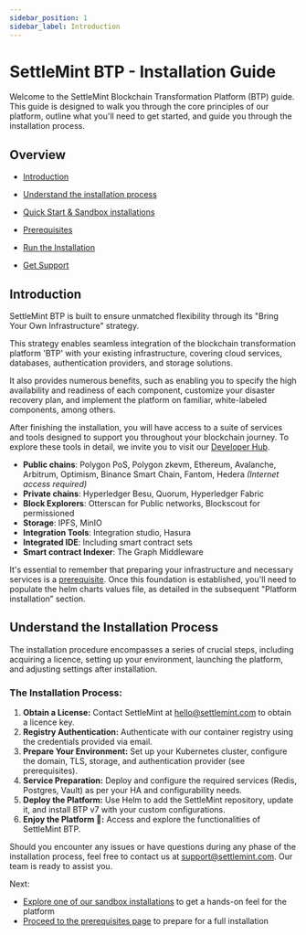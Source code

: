 ```yaml
---
sidebar_position: 1
sidebar_label: Introduction
---
```


# SettleMint BTP - Installation Guide

Welcome to the SettleMint Blockchain Transformation Platform (BTP) guide. This guide is designed to walk you through the core principles of our platform, outline what you'll need to get started, and guide you through the installation process.

## Overview
- [Introduction](#introduction)
- [Understand the installation process](#understand-the-installation-process)
- [Quick Start & Sandbox installations](/docs/launch-platform/self-hosted/installing-on-an-existing-cluster/quick-start-examples-trial-installation/installation-trial-cluster/)
- [Prerequisites](/docs/launch-platform/self-hosted/installing-on-an-existing-cluster/prerequisites/Infrastructure/)

- [Run the Installation](/docs/launch-platform/self-hosted/installing-on-an-existing-cluster/run-the-Installation/)
- [Get Support](/docs/launch-platform/self-hosted/installing-on-an-existing-cluster/support-and-troubleshooting/)

## Introduction

SettleMint BTP is built to ensure unmatched flexibility through its "Bring Your Own Infrastructure" strategy.

This strategy enables seamless integration of the blockchain transformation platform 'BTP' with your existing infrastructure, covering cloud services, databases, authentication providers, and storage solutions.

It also provides numerous benefits, such as enabling you to specify the high availability and readiness of each component, customize your disaster recovery plan, and implement the platform on familiar, white-labeled components, among others.

<!-- DIAGRAM HERE -->

After finishing the installation, you will have access to a suite of services and tools designed to support you throughout your blockchain journey. To explore these tools in detail, we invite you to visit our [Developer Hub](/docs/about-settlemint/intro/).

- **Public chains**: Polygon PoS, Polygon zkevm, Ethereum, Avalanche, Arbitrum, Optimism, Binance Smart Chain, Fantom, Hedera *(Internet access required)*
- **Private chains**: Hyperledger Besu, Quorum, Hyperledger Fabric
- **Block Explorers**: Otterscan for Public networks, Blockscout for permissioned
- **Storage**: IPFS, MinIO
- **Integration Tools**: Integration studio, Hasura
- **Integrated IDE**: Including smart contract sets
- **Smart contract Indexer**: The Graph Middleware

It's essential to remember that preparing your infrastructure and necessary services is a [prerequisite](/docs/launch-platform/self-hosted/installing-on-an-existing-cluster/prerequisites/Infrastructure/). Once this foundation is established, you'll need to populate the helm charts values file, as detailed in the subsequent "Platform installation” section.

## Understand the Installation Process

The installation procedure encompasses a series of crucial steps, including acquiring a licence, setting up your environment, launching the platform, and adjusting settings after installation.

### The Installation Process:
1. **Obtain a License:** Contact SettleMint at hello@settlemint.com to obtain a licence key.
2. **Registry Authentication:** Authenticate with our container registry using the credentials provided via email.
3. **Prepare Your Environment:** Set up your Kubernetes cluster, configure the domain, TLS, storage, and authentication provider (see prerequisites).
4. **Service Preparation:** Deploy and configure the required services (Redis, Postgres, Vault) as per your HA and configurability needs.
5. **Deploy the Platform:** Use Helm to add the SettleMint repository, update it, and install BTP v7 with your custom configurations.
6. **Enjoy the Platform 🥳:** Access and explore the functionalities of SettleMint BTP.


Should you encounter any issues or have questions during any phase of the installation process, feel free to contact us at support@settlemint.com. Our team is ready to assist you.


Next:
- [Explore one of our sandbox installations](/docs/launch-platform/self-hosted/installing-on-an-existing-cluster/quick-start-examples-trial-installation/installation-trial-cluster/) to get a hands-on feel for the platform
- [Proceed to the prerequisites page](/docs/launch-platform/self-hosted/installing-on-an-existing-cluster/prerequisites/Infrastructure/) to prepare for a full installation



